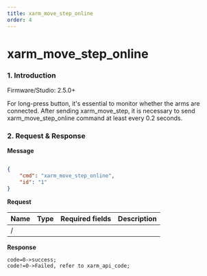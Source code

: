 ```yaml
---
title: xarm_move_step_online
order: 4
---
```

# xarm\_move\_step\_online

### 1. Introduction

Firmware/Studio: 2.5.0+

For long-press button, it's essential to monitor whether the arms are connected. After sending xarm\_move\_step, it is necessary to send xarm\_move\_step\_online command at least every 0.2 seconds.

### 2. Request & Response


**Message**
````json

{
    "cmd": "xarm_move_step_online",
    "id": "1"
}

````


**Request**

<table data-full-width="true"><thead><tr><th>Name</th><th>Type</th><th>Required fields</th><th>Description</th></tr></thead><tbody><tr><td>/</td><td></td><td></td><td></td></tr></tbody></table>


**Response**
```
code=0->success;
code!=0->Failed, refer to xarm_api_code;
```



